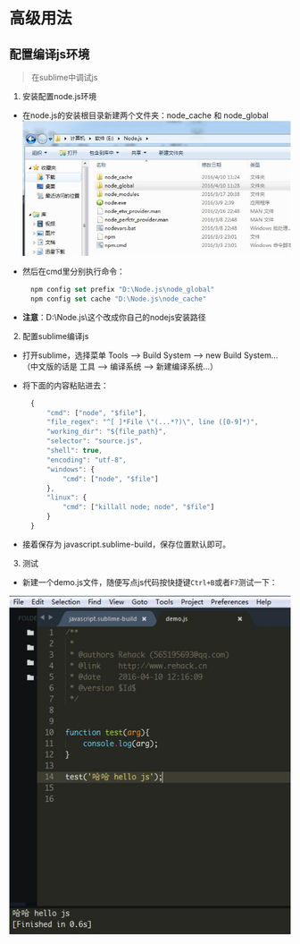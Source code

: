 # 高级用法

## 配置编译js环境

> 在sublime中调试js

1. 安装配置node.js环境

  - 在node.js的安装根目录新建两个文件夹：node_cache 和 node_global
    ![node 配置](./images/node-config.jpg)

  - 然后在cmd里分别执行命令：
    ```js
      npm config set prefix "D:\Node.js\node_global"
      npm config set cache "D:\Node.js\node_cache"
    ```

  - **注意**：D:\Node.js\这个改成你自己的nodejs安装路径

2. 配置sublime编译js

  - 打开sublime，选择菜单 Tools --> Build System --> new Build System...（中文版的话是 工具 --> 编译系统 --> 新建编译系统...）

  - 将下面的内容粘贴进去：

    ```js
      {
          "cmd": ["node", "$file"],
          "file_regex": "^[ ]*File \"(...*?)\", line ([0-9]*)",
          "working_dir": "${file_path}",
          "selector": "source.js",
          "shell": true,
          "encoding": "utf-8",
          "windows": {
              "cmd": ["node", "$file"]
          },
          "linux": {
              "cmd": ["killall node; node", "$file"]
          }
      }
    ```

  - 接着保存为 javascript.sublime-build，保存位置默认即可。

3. 测试

  - 新建一个demo.js文件，随便写点js代码按快捷键`Ctrl+B`或者`F7`测试一下：

  ![node 配置](./images/js-test.jpg)
